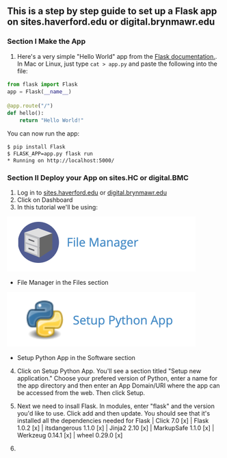 ## This is a step by step guide to set up a Flask app on sites.haverford.edu or digital.brynmawr.edu  

### Section I Make the App

1) Here's a very simple "Hello World" app from the [Flask documentation.](http://flask.pocoo.org/).  In Mac or Linux, just type `cat > app.py` and paste the following into the file: 
```Python
from flask import Flask
app = Flask(__name__)

@app.route("/")
def hello():
    return "Hello World!"
 ```  
 You can now run the app:
 ```
$ pip install Flask
$ FLASK_APP=app.py flask run
 * Running on http://localhost:5000/
```
 
### Section II Deploy your App on sites.HC or digital.BMC
1) Log in to [sites.haverford.edu](https://sites.haverford.edu/) or [digital.brynmawr.edu](https://digital.brynmawr.edu/)
2) Click on Dashboard 
3) In this tutorial we'll be using:  

![alt text](https://raw.githubusercontent.com/tri-co-hackathon-2019/python_web_applications/master/Screen%20Shot%202019-02-08%20at%209.24.40%20PM.png
 "File manager image")
* File Manager in the Files section   


![alt text](https://raw.githubusercontent.com/tri-co-hackathon-2019/python_web_applications/master/Screen%20Shot%202019-02-08%20at%209.24.52%20PM.png
 "Python apps image")
* Setup Python App in the Software section 

4) Click on Setup Python App.  You'll see a section titled "Setup new application."  Choose your prefered version of Python, enter a name for the app directory and then enter an App Domain/URI where the app can be accessed from the web.  Then click Setup. 

5) Next we need to insall Flask.  In modules, enter "flask" and the version you'd like to use. Click add and then update. You should see that it's installed all the dependencies needed for Flask 
| Click	7.0	[x]
| Flask	1.0.2	[x]
| itsdangerous	1.1.0	[x]
| Jinja2	2.10	[x]
| MarkupSafe	1.1.0	[x]
| Werkzeug	0.14.1	[x]
| wheel	0.29.0	[x]

6) 

